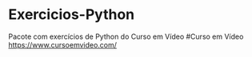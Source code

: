 # Exercicios-Python
Pacote com exercícios de Python do Curso em Vídeo
#Curso em Vídeo
https://www.cursoemvideo.com/

